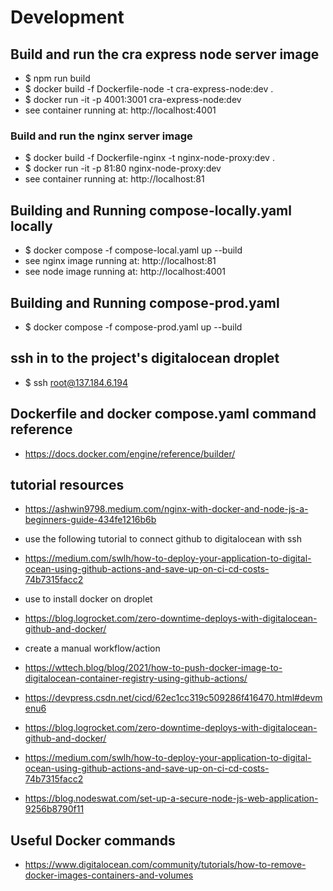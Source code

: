 # Development

## Build and run the cra express node server image

- $ npm run build
- $ docker build -f Dockerfile-node -t cra-express-node:dev .
- $ docker run -it -p 4001:3001 cra-express-node:dev
- see container running at: http://localhost:4001

### Build and run the nginx server image

- $ docker build -f Dockerfile-nginx -t nginx-node-proxy:dev .
- $ docker run -it -p 81:80 nginx-node-proxy:dev
- see container running at: http://localhost:81

## Building and Running compose-locally.yaml locally

- $ docker compose -f compose-local.yaml up --build
- see nginx image running at: http://localhost:81
- see node image running at: http://localhost:4001

## Building and Running compose-prod.yaml

- $ docker compose -f compose-prod.yaml up --build

## ssh in to the project's digitalocean droplet

- $ ssh root@137.184.6.194


## Dockerfile and docker compose.yaml command reference

- https://docs.docker.com/engine/reference/builder/

## tutorial resources

- https://ashwin9798.medium.com/nginx-with-docker-and-node-js-a-beginners-guide-434fe1216b6b

- use the following tutorial to connect github to digitalocean with ssh
- https://medium.com/swlh/how-to-deploy-your-application-to-digital-ocean-using-github-actions-and-save-up-on-ci-cd-costs-74b7315facc2

- use to install docker on droplet
- https://blog.logrocket.com/zero-downtime-deploys-with-digitalocean-github-and-docker/

- create a manual workflow/action
- https://wttech.blog/blog/2021/how-to-push-docker-image-to-digitalocean-container-registry-using-github-actions/

- https://devpress.csdn.net/cicd/62ec1cc319c509286f416470.html#devmenu6
- https://blog.logrocket.com/zero-downtime-deploys-with-digitalocean-github-and-docker/
- https://medium.com/swlh/how-to-deploy-your-application-to-digital-ocean-using-github-actions-and-save-up-on-ci-cd-costs-74b7315facc2
- https://blog.nodeswat.com/set-up-a-secure-node-js-web-application-9256b8790f11

## Useful Docker commands

- https://www.digitalocean.com/community/tutorials/how-to-remove-docker-images-containers-and-volumes
  